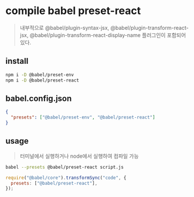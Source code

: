 # compile babel preset-react

> 내부적으로 @babel/plugin-syntax-jsx, @babel/plugin-transform-react-jsx, @babel/plugin-transform-react-display-name 플러그인이 포함되어 있다.

## install

```sh
npm i -D @babel/preset-env
npm i -D @babel/preset-react
```

## babel.config.json

```json
{
  "presets": ["@babel/preset-env", "@babel/preset-react"]
}
```

## usage

> 터미널에서 실행하거나 node에서 실행하여 컴파일 가능

```sh
babel --presets @babel/preset-react script.js
```

```js
require("@babel/core").transformSync("code", {
  presets: ["@babel/preset-react"],
});
```
